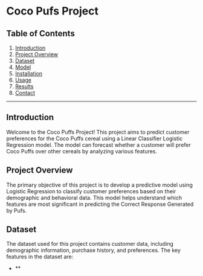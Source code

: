 # Coco Pufs Project



## Table of Contents

1. [Introduction](#introduction)
2. [Project Overview](#project-overview)
3. [Dataset](#dataset)
4. [Model](#model)
5. [Installation](#installation)
6. [Usage](#usage)
7. [Results](#results)
8. [Contact](#contact)

---

## Introduction

Welcome to the Coco Puffs Project! This project aims to predict customer preferences for the Coco Puffs cereal using a Linear Classifier Logistic Regression model. The model can forecast whether a customer will prefer Coco Puffs over other cereals by analyzing various features.

## Project Overview

The primary objective of this project is to develop a predictive model using Logistic Regression to classify customer preferences based on their demographic and behavioral data. This model helps understand which features are most significant in predicting the Correct Response Generated by Pufs.

## Dataset

The dataset used for this project contains customer data, including demographic information, purchase history, and preferences. The key features in the dataset are:

- **
